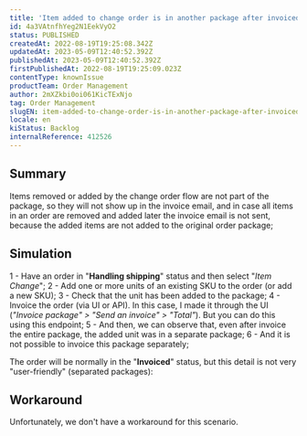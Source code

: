 ```yaml
---
title: 'Item added to change order is in another package after invoiced'
id: 4a3VAtnfhYeg2N1EekVyO2
status: PUBLISHED
createdAt: 2022-08-19T19:25:08.342Z
updatedAt: 2023-05-09T12:40:52.392Z
publishedAt: 2023-05-09T12:40:52.392Z
firstPublishedAt: 2022-08-19T19:25:09.023Z
contentType: knownIssue
productTeam: Order Management
author: 2mXZkbi0oi061KicTExNjo
tag: Order Management
slugEN: item-added-to-change-order-is-in-another-package-after-invoiced
locale: en
kiStatus: Backlog
internalReference: 412526
---
```


## Summary


Items removed or added by the change order flow are not part of the package, so they will not show up in the invoice email, and in case all items in an order are removed and added later the invoice email is not sent, because the added items are not added to the original order package;


##

## Simulation


1 - Have an order in "**Handling shipping**" status and then select "_Item Change_";
2 - Add one or more units of an existing SKU to the order (or add a new SKU);
3 - Check that the unit has been added to the package;
4 - Invoice the order (via UI or API). In this case, I made it through the UI (_"Invoice package" > "Send an invoice" > "Total"_). But you can do this using this endpoint;
5 - And then, we can observe that, even after invoice the entire package, the added unit was in a separate package;
6 - And it is not possible to invoice this package separately;

The order will be normally in the "**Invoiced**" status, but this detail is not very "user-friendly" (separated packages):


##

## Workaround


Unfortunately, we don't have a workaround for this scenario.

